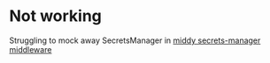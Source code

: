 # Not working

Struggling to mock away SecretsManager in [middy secrets-manager middleware](https://github.com/middyjs/middy/blob/2.x/packages/secrets-manager/index.js#L11)
